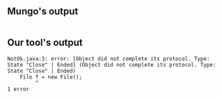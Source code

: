 ## Mungo's output

```
```

## Our tool's output

```
NotOk.java:3: error: [Object did not complete its protocol. Type: State "Close" | Ended] (Object did not complete its protocol. Type: State "Close" | Ended)
    File f = new File();
         ^
1 error```
